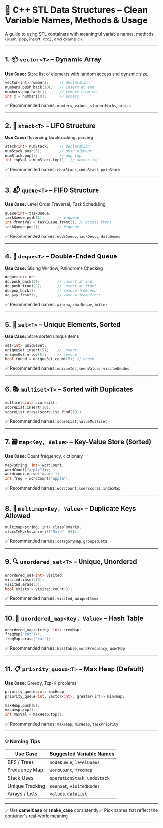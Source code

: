 # 🧰 C++ STL Data Structures – Clean Variable Names, Methods & Usage

A guide to using STL containers with meaningful variable names, methods (push, pop, insert, etc.), and examples.

---

## 1. 📦 `vector<T>` – Dynamic Array

**Use Case:** Store list of elements with random access and dynamic size.

```cpp
vector<int> numbers;     // declaration
numbers.push_back(10);   // insert at end
numbers.pop_back();      // remove from end
int x = numbers[0];      // access
```

✅ Recommended names: `numbers`, `values`, `studentMarks`, `prices`

---

## 2. 🦪 `stack<T>` – LIFO Structure

**Use Case:** Reversing, backtracking, parsing

```cpp
stack<int> numStack;     // declaration
numStack.push(5);        // push element
numStack.pop();          // pop top
int topVal = numStack.top();  // access top
```

✅ Recommended names: `charStack`, `undoStack`, `pathStack`

---

## 3. 📬 `queue<T>` – FIFO Structure

**Use Case:** Level Order Traversal, Task Scheduling

```cpp
queue<int> taskQueue;
taskQueue.push(1);      // enqueue
int frontVal = taskQueue.front(); // access front
taskQueue.pop();        // dequeue
```

✅ Recommended names: `nodeQueue`, `taskQueue`, `dataQueue`

---

## 4. 🔁 `deque<T>` – Double-Ended Queue

**Use Case:** Sliding Window, Palindrome Checking

```cpp
deque<int> dq;
dq.push_back(1);        // insert at end
dq.push_front(2);       // insert at front
dq.pop_back();          // remove from end
dq.pop_front();         // remove from front
```

✅ Recommended names: `window`, `charDeque`, `buffer`

---

## 5. 🧺 `set<T>` – Unique Elements, Sorted

**Use Case:** Store sorted unique items

```cpp
set<int> uniqueSet;
uniqueSet.insert(5);    // insert
uniqueSet.erase(5);     // remove
bool found = uniqueSet.count(5); // check
```

✅ Recommended names: `uniqueIds`, `seenValues`, `visitedNodes`

---

## 6. 📚 `multiset<T>` – Sorted with Duplicates

```cpp
multiset<int> scoreList;
scoreList.insert(10);
scoreList.erase(scoreList.find(10));
```

✅ Recommended names: `scoreList`, `valueMultiset`

---

## 7. 🗃️ `map<Key, Value>` – Key-Value Store (Sorted)

**Use Case:** Count frequency, dictionary

```cpp
map<string, int> wordCount;
wordCount["apple"]++;
wordCount.erase("apple");
int freq = wordCount["apple"];
```

✅ Recommended names: `wordCount`, `userScores`, `indexMap`

---

## 8. 📂 `multimap<Key, Value>` – Duplicate Keys Allowed

```cpp
multimap<string, int> classToMarks;
classToMarks.insert({"Math", 90});
```

✅ Recommended names: `categoryMap`, `groupedData`

---

## 9. 🔍 `unordered_set<T>` – Unique, Unordered

```cpp
unordered_set<int> visited;
visited.insert(3);
visited.erase(3);
bool exists = visited.count(3);
```

✅ Recommended names: `visited`, `uniqueItems`

---

## 10. 🔄 `unordered_map<Key, Value>` – Hash Table

```cpp
unordered_map<string, int> freqMap;
freqMap["cat"]++;
freqMap.erase("cat");
```

✅ Recommended names: `hashTable`, `wordFrequency`, `userMap`

---

## 11. 📋 `priority_queue<T>` – Max Heap (Default)

**Use Case:** Greedy, Top-K problems

```cpp
priority_queue<int> maxHeap;
priority_queue<int, vector<int>, greater<int>> minHeap;

maxHeap.push(5);
maxHeap.pop();
int maxVal = maxHeap.top();
```

✅ Recommended names: `maxHeap`, `minHeap`, `taskPriority`

---

### 💡 Naming Tips

| Use Case        | Suggested Variable Names      |
| --------------- | ----------------------------- |
| BFS / Trees     | `nodeQueue`, `levelQueue`     |
| Frequency Map   | `wordCount`, `freqMap`        |
| Stack Uses      | `operationStack`, `undoStack` |
| Unique Tracking | `seenSet`, `visitedNodes`     |
| Arrays / Lists  | `values`, `dataList`          |

---

✅ Use **camelCase** or **snake\_case** consistently
✅ Pick names that reflect the container's real-world meaning

---
